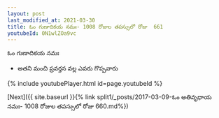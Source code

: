 ```yaml
---
layout: post
last_modified_at: 2021-03-30
title: ఓం గుణాదికయ నమః- 1008 రోజుల తపస్సులో రోజు  661
youtubeId: 0N1wlZOa9vc
---
```

 
 
 ఓం గుణాదికయ నమః  
 
 -  అతని మంచి ప్రవర్తన వల్ల ఎవరు గొప్పవారు 
 
  
 
  
 
 
 
 
 
 


{% include youtubePlayer.html id=page.youtubeId %}
 
[Next]({{ site.baseurl }}{% link  split1/_posts/2017-03-09-ఓం అతివృధాయ నమః- 1008 రోజుల తపస్సులో రోజు  660.md%})
 
